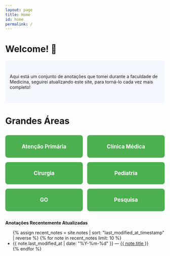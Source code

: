 ```yaml
---
layout: page
title: Home
id: home
permalink: /
---
```


# Welcome! 🌱

<p style="padding: 3em 1em; background: #f5f7ff; border-radius: 4px;">
  Aqui está um conjunto de anotações que tomei durante a faculdade de Medicina, 
seguirei atualizando este site, para torná-lo cada vez mais completo! 
</p>

# Grandes Áreas
<div class="grid-container">
  <a href=[[Atenção Primária em Saúde (APS)]] class="grid-item">Atenção Primária</a>
  <a href=[[Clínica Médica]] class="grid-item">Clínica Médica</a>
  <a href=[[Cirurgia]] class="grid-item">Cirurgia</a>
  <a href=[[Pediatria]] class="grid-item">Pediatria</a>
  <a href=[[Ginecologia & Obstetrícia]] class="grid-item">GO</a>
  <a href=[[Pesquisa]] class="grid-item">Pesquisa</a>
</div>


<strong>Anotações Recentemente Atualizadas</strong>

<ul>
  {% assign recent_notes = site.notes | sort: "last_modified_at_timestamp" | reverse %}
  {% for note in recent_notes limit: 10 %}
    <li>
      {{ note.last_modified_at | date: "%Y-%m-%d" }} — <a class="internal-link" href="{{ site.baseurl }}{{ note.url }}">{{ note.title }}</a>
    </li>
  {% endfor %}
</ul>

<style>
  .grid-container{
  display: grid;
  grid-template-columns: repeat(2,1fr);
  gap: 1em;
  margin: 2em 0;
  }
  .grid-item{
  background-color: #4caf50;
  color: white;
  padding: 1.5em;
  text-align: center;
  border-radius: 8px;
  text-decoration: none;
  font-size: 1.2em;
  font-weight: bold;
  transition: transform 0.2s, background-color 0.3s;
  }
  .grid-item: hover{
  background-color: #388e3c;
  transform: translateY(-5px);
  }
  }
  .wrapper {
    max-width: 46em;
  }
</style>
